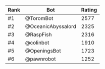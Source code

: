 Rank|Bot|Rating
---|---|---
#1|@ToromBot|2577
#2|@OceanicAbyssalord|2325
#3|@RaspFish|2316
#4|@colinbot|1910
#5|@OpeningsBot|1723
#6|@pawnrobot|1252
